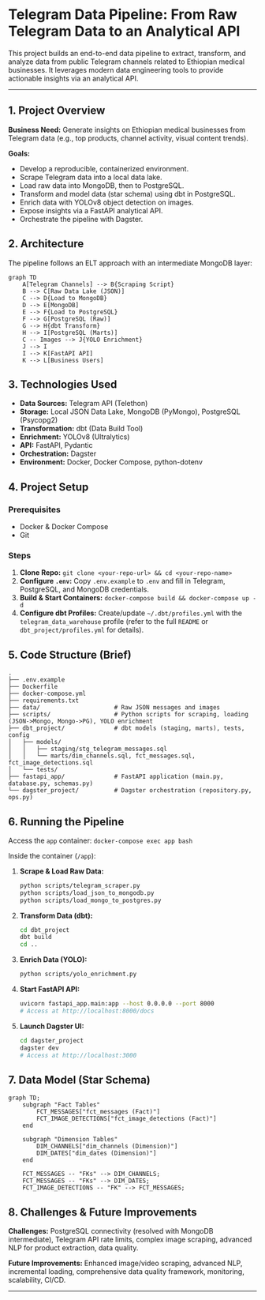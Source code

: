 # Telegram Data Pipeline: From Raw Telegram Data to an Analytical API

This project builds an end-to-end data pipeline to extract, transform, and analyze data from public Telegram channels related to Ethiopian medical businesses. It leverages modern data engineering tools to provide actionable insights via an analytical API.

---

## 1. Project Overview

**Business Need:** Generate insights on Ethiopian medical businesses from Telegram data (e.g., top products, channel activity, visual content trends).

**Goals:**
*   Develop a reproducible, containerized environment.
*   Scrape Telegram data into a local data lake.
*   Load raw data into MongoDB, then to PostgreSQL.
*   Transform and model data (star schema) using dbt in PostgreSQL.
*   Enrich data with YOLOv8 object detection on images.
*   Expose insights via a FastAPI analytical API.
*   Orchestrate the pipeline with Dagster.

## 2. Architecture

The pipeline follows an ELT approach with an intermediate MongoDB layer:


```mermaid title="📊 Data Pipeline Flow " type="diagram"
graph TD
    A[Telegram Channels] --> B{Scraping Script}
    B --> C[Raw Data Lake (JSON)]
    C --> D{Load to MongoDB}
    D --> E[MongoDB]
    E --> F{Load to PostgreSQL}
    F --> G[PostgreSQL (Raw)]
    G --> H{dbt Transform}
    H --> I[PostgreSQL (Marts)]
    C -- Images --> J{YOLO Enrichment}
    J --> I
    I --> K[FastAPI API]
    K --> L[Business Users]
```

## 3. Technologies Used

*   **Data Sources:** Telegram API (Telethon)
*   **Storage:** Local JSON Data Lake, MongoDB (PyMongo), PostgreSQL (Psycopg2)
*   **Transformation:** dbt (Data Build Tool)
*   **Enrichment:** YOLOv8 (Ultralytics)
*   **API:** FastAPI, Pydantic
*   **Orchestration:** Dagster
*   **Environment:** Docker, Docker Compose, python-dotenv

## 4. Project Setup

### Prerequisites
*   Docker & Docker Compose
*   Git

### Steps
1.  **Clone Repo:** `git clone <your-repo-url> && cd <your-repo-name>`
2.  **Configure `.env`:** Copy `.env.example` to `.env` and fill in Telegram, PostgreSQL, and MongoDB credentials.
3.  **Build & Start Containers:** `docker-compose build && docker-compose up -d`
4.  **Configure dbt Profiles:** Create/update `~/.dbt/profiles.yml` with the `telegram_data_warehouse` profile (refer to the full `README` or `dbt_project/profiles.yml` for details).

## 5. Code Structure (Brief)

```
.
├── .env.example
├── Dockerfile
├── docker-compose.yml
├── requirements.txt
├── data/                     # Raw JSON messages and images
├── scripts/                  # Python scripts for scraping, loading (JSON->Mongo, Mongo->PG), YOLO enrichment
├── dbt_project/              # dbt models (staging, marts), tests, config
│   ├── models/
│   │   ├── staging/stg_telegram_messages.sql
│   │   └── marts/dim_channels.sql, fct_messages.sql, fct_image_detections.sql
│   └── tests/
├── fastapi_app/              # FastAPI application (main.py, database.py, schemas.py)
└── dagster_project/          # Dagster orchestration (repository.py, ops.py)
```

## 6. Running the Pipeline

Access the `app` container: `docker-compose exec app bash`

Inside the container (`/app`):

1.  **Scrape & Load Raw Data:**
    ```bash
    python scripts/telegram_scraper.py
    python scripts/load_json_to_mongodb.py
    python scripts/load_mongo_to_postgres.py
    ```
2.  **Transform Data (dbt):**
    ```bash
    cd dbt_project
    dbt build
    cd ..
    ```
3.  **Enrich Data (YOLO):**
    ```bash
    python scripts/yolo_enrichment.py
    ```
4.  **Start FastAPI API:**
    ```bash
    uvicorn fastapi_app.main:app --host 0.0.0.0 --port 8000
    # Access at http://localhost:8000/docs
    ```
5.  **Launch Dagster UI:**
    ```bash
    cd dagster_project
    dagster dev
    # Access at http://localhost:3000
    ```

## 7. Data Model (Star Schema)

```mermaid title="Dimensional Star Schema" type="diagram"
graph TD;
    subgraph "Fact Tables"
        FCT_MESSAGES["fct_messages (Fact)"]
        FCT_IMAGE_DETECTIONS["fct_image_detections (Fact)"]
    end

    subgraph "Dimension Tables"
        DIM_CHANNELS["dim_channels (Dimension)"]
        DIM_DATES["dim_dates (Dimension)"]
    end

    FCT_MESSAGES -- "FKs" --> DIM_CHANNELS;
    FCT_MESSAGES -- "FKs" --> DIM_DATES;
    FCT_IMAGE_DETECTIONS -- "FK" --> FCT_MESSAGES;
```

## 8. Challenges & Future Improvements

**Challenges:** PostgreSQL connectivity (resolved with MongoDB intermediate), Telegram API rate limits, complex image scraping, advanced NLP for product extraction, data quality.

**Future Improvements:** Enhanced image/video scraping, advanced NLP, incremental loading, comprehensive data quality framework, monitoring, scalability, CI/CD.

---
```
